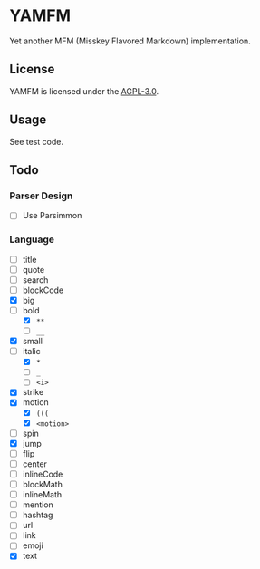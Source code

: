 # YAMFM
Yet another MFM (Misskey Flavored Markdown) implementation.

## License
YAMFM is licensed under the [AGPL-3.0](LICENSE).

## Usage
See test code.

## Todo
### Parser Design
* [ ] Use Parsimmon

### Language
* [ ] title
* [ ] quote
* [ ] search
* [ ] blockCode
* [x] big
* [ ] bold
  * [x] `**`
  * [ ] `__`
* [x] small
* [ ] italic
  * [x] `*`
  * [ ] `_`
  * [ ] `<i>`
* [x] strike
* [x] motion
  * [x] `(((`
  * [x] `<motion>`
* [ ] spin
* [x] jump
* [ ] flip
* [ ] center
* [ ] inlineCode
* [ ] blockMath
* [ ] inlineMath
* [ ] mention
* [ ] hashtag
* [ ] url
* [ ] link
* [ ] emoji
* [x] text
